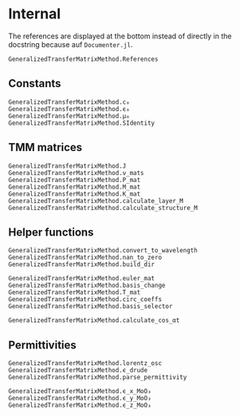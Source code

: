 # Internal

The references are displayed at the bottom instead of directly in the docstring because auf `Documenter.jl`.
```@docs
GeneralizedTransferMatrixMethod.References
```


## Constants
```@docs
GeneralizedTransferMatrixMethod.c₀
GeneralizedTransferMatrixMethod.ϵ₀
GeneralizedTransferMatrixMethod.μ₀
GeneralizedTransferMatrixMethod.SIdentity
```

## TMM matrices
```@docs
GeneralizedTransferMatrixMethod.J
GeneralizedTransferMatrixMethod.ν_mats
GeneralizedTransferMatrixMethod.P_mat
GeneralizedTransferMatrixMethod.M_mat
GeneralizedTransferMatrixMethod.K_mat
GeneralizedTransferMatrixMethod.calculate_layer_M
GeneralizedTransferMatrixMethod.calculate_structure_M
```

## Helper functions
```@docs
GeneralizedTransferMatrixMethod.convert_to_wavelength
GeneralizedTransferMatrixMethod.nan_to_zero
GeneralizedTransferMatrixMethod.build_dir

GeneralizedTransferMatrixMethod.euler_mat
GeneralizedTransferMatrixMethod.basis_change
GeneralizedTransferMatrixMethod.T_mat
GeneralizedTransferMatrixMethod.circ_coeffs
GeneralizedTransferMatrixMethod.basis_selector

GeneralizedTransferMatrixMethod.calculate_cos_αt
```

## Permittivities
```@docs
GeneralizedTransferMatrixMethod.lorentz_osc
GeneralizedTransferMatrixMethod.ϵ_drude
GeneralizedTransferMatrixMethod.parse_permittivity

GeneralizedTransferMatrixMethod.ϵ_x_MoO₃
GeneralizedTransferMatrixMethod.ϵ_y_MoO₃
GeneralizedTransferMatrixMethod.ϵ_z_MoO₃
```

